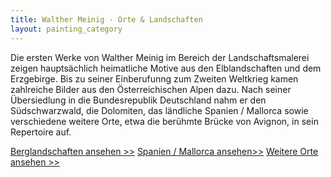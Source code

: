 ```yaml
---
title: Walther Meinig - Orte & Landschaften
layout: painting_category
---
```


Die ersten Werke von Walther Meinig im Bereich der Landschaftsmalerei zeigen hauptsächlich heimatliche Motive aus den Elblandschaften und dem Erzgebirge. Bis zu seiner Einberufunng zum Zweiten Weltkrieg kamen zahlreiche Bilder aus den Österreichischen Alpen dazu.
Nach seiner Übersiedlung in die Bundesrepublik Deutschland nahm er den Südschwarzwald, die Dolomiten, das ländliche Spanien / Mallorca sowie verschiedene weitere Orte, etwa die berühmte Brücke von Avignon, in sein Repertoire auf. 

[Berglandschaften ansehen >>](paintings_places_mountains_01.html)
[Spanien / Mallorca ansehen>>](paintings_places_spain_mallorca_01.html)
[Weitere Orte ansehen >>](paintings_places_more_01.html)